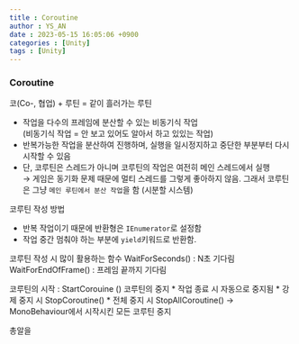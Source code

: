 ```yaml
---
title : Coroutine
author : YS_AN
date : 2023-05-15 16:05:06 +0900
categories : [Unity]
tags : [Unity]
---
```


### Coroutine
코(Co-, 협업) + 루틴 = 같이 흘러가는 루틴

- 작업을 다수의 프레임에 분산할 수 있는 비동기식 작업 <br>
(비동기식 작업 = 안 보고 있어도 알아서 하고 있있는 작업)
- 반복가능한 작업을 분산하여 진행하며, 실행을 일시정지하고 중단한 부분부터 다시시작할 수 있음
- 단, 코루틴은 스레드가 아니며 코루틴의 작업은 여전히 메인 스레드에서 실행 <br>
→ 게임은 동기화 문제 때문에 멀티 스레드를 그렇게 좋아하지 않음. 그래서 코루틴은 그냥 `메인 루틴에서 분산 작업`을 함 (시분할 시스템)



코루틴 작성 방법
* 반복 작업이기 때문에 반환형은 `IEnumerator`로 설정함 
* 작업 중간 멈춰야 하는 부분에 `yield`키워드로 반환함. 

코루틴 작성 시 많이 활용하는 함수
WaitForSeconds() : N초 기다림
WaitForEndOfFrame() : 프레임 끝까지 기다림

코루틴의 시작 : StartCorouine () 
코루틴의 중지 
    * 작업 종료 시 자동으로 중지됨
    * 강제 중지 시 StopCoroutine()
    * 전체 중지 시 StopAllCoroutine() → MonoBehaviour에서 시작시킨 모든 코루틴 중지

총알을 